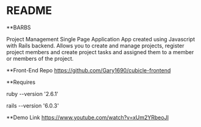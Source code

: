 # README

**BARBS

Project Management Single Page Application App created using Javascript with Rails backend. Allows you to create and manage projects, register project members and  create project tasks and assigned them to a member or members of the project.

**Front-End Repo
https://github.com/Gary1690/cubicle-frontend

**Requires

ruby --version '2.6.1'

rails --version '6.0.3'

**Demo Link
https://www.youtube.com/watch?v=xUm2YRbeoJI

